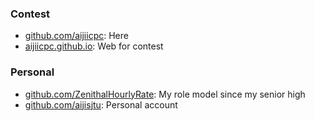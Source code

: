 

<!--
**aijiicpc/aijiicpc** is a ✨ _special_ ✨ repository because its `README.md` (this file) appears on your GitHub profile.-->

### Contest 
* [github.com/aijiicpc](https://github.com/aijiicpc): Here
* [aijiicpc.github.io](https://aijiicpc.github.io):  Web for contest




### Personal
* [github.com/ZenithalHourlyRate](https://github.com/ZenithalHourlyRate): My role model since my senior high
* [github.com/aijisjtu](https://github.com/aijisjtu): Personal account
